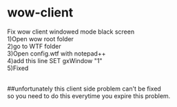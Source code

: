 # wow-client 
Fix wow client windowed mode black screen <br>
1)Open wow root folder <br>
2)go to WTF folder <br>
3)Open config.wtf with notepad++ <br>
4)add this line SET gxWindow "1" <br>
5)Fixed <br>
<br>

##unfortunately this client side problem can't be fixed <br>
so you need to do this everytime you expire this problem.
